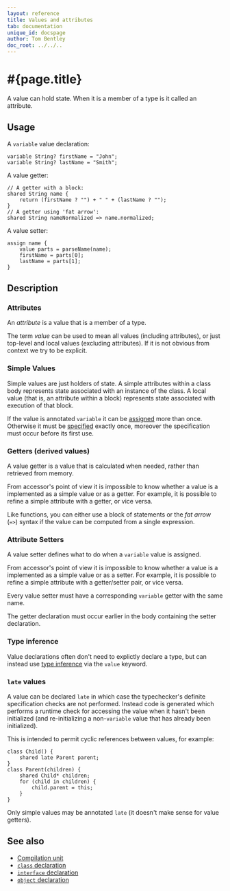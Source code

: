 ```yaml
---
layout: reference
title: Values and attributes
tab: documentation
unique_id: docspage
author: Tom Bentley
doc_root: ../../..
---
```


# #{page.title}

A value can hold state. When it is a member of a 
type is it called an attribute.

## Usage 

A `variable` value declaration:

<!-- id:attr -->
    variable String? firstName = "John";
    variable String? lastName = "Smith";

A value getter:

<!-- id:attr2 -->
<!-- cat-id: attr -->
    // A getter with a block:
    shared String name {
        return (firstName ? "") + " " + (lastName ? "");
    }
    // A getter using 'fat arrow':
    shared String nameNormalized => name.normalized;
    
A value setter:

<!-- cat-id: attr -->
<!-- cat-id: attr2 -->
<!-- cat: String[] parseName(String? name) { throw; } -->
    assign name {
        value parts = parseName(name);
        firstName = parts[0];
        lastName = parts[1];
    }
    

## Description

### Attributes

An *attribute* is a value that is a member of a type.

The term *value* can be used to mean all values (including attributes), or
just top-level and local values (excluding attributes). If it is not obvious 
from context we try to be explicit.

### Simple Values

Simple values are just holders of state. A simple attributes within a 
class body represents state associated with an instance of the class. A local 
value (that is, an attribute within a block) represents state associated 
with execution of that block.

If the value is annotated `variable` it can be 
[assigned](#{page.doc_root}/reference/operator/assign) more than once.
Otherwise it must be [specified](#{page.doc_root}/reference/statement/specification) 
exactly once, moreover the specification must occur before its first use.

### Getters (derived values)

A value getter is a value that is calculated when needed, rather than retrieved from memory.

From accessor's point of view it is impossible to know whether a value is a 
implemented as a simple value or as a getter. For example, it is possible to 
refine a simple attribute with a getter, or vice versa.

Like functions, you can either use a block of statements or the *fat arrow*
(`=>`) syntax if the value can be computed from a single expression.

### Attribute Setters

A value setter defines what to do when a `variable` value is assigned.

From accessor's point of view it is impossible to know whether a value is a 
implemented as a simple value or as a setter. For example, it is possible to 
refine a simple attribute with a getter/setter pair, or vice versa.

Every value setter must have a corresponding `variable` getter with the same name. 

The getter declaration must occur earlier in the body containing the setter 
declaration.

### Type inference

Value declarations often don't need to explictly declare a type, 
but can instead use 
[type inference](../type-inference) via the `value` keyword.

### `late` values

A value can be declared `late` in which case the typechecker's
definite specification checks are not performed. Instead code is generated 
which performs a runtime check for accessing the value when it hasn't 
been initialized (and re-initializing a
non-`variable` value that has already been initialized). 

This is intended to permit cyclic references between values, for example:

    class Child() {
        shared late Parent parent;
    }
    class Parent(children) {
        shared Child* children;
        for (child in children) {
            child.parent = this;
        }
    }

Only simple values may be annotated `late` 
(it doesn't make sense for value getters). 

## See also

* [Compilation unit](../compilation-unit)
* [`class` declaration](../class)
* [`interface` declaration](../interface)
* [`object` declaration](../object)
